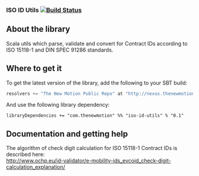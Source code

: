 ### ISO ID Utils [![Build Status](https://travis-ci.org/thenewmotion/iso-id-utils.png?branch=master)](https://travis-ci.org/thenewmotion/iso-id-utils)

## About the library ##

Scala utils which parse, validate and convert for Contract IDs according to ISO 15118-1 and DIN SPEC 91286 standards.

## Where to get it ##

To get the latest version of the library, add the following to your SBT build:

``` scala
resolvers += "The New Motion Public Repo" at "http://nexus.thenewmotion.com/content/groups/public/"
```

And use the following library dependency:

```
libraryDependencies += "com.thenewmotion" %% "iso-id-utils" % "0.1"
```

## Documentation and getting help ##

The algorithm of check digit calculation for ISO 15118-1 Contract IDs is described here:  
http://www.ochp.eu/id-validator/e-mobility-ids_evcoid_check-digit-calculation_explanation/
